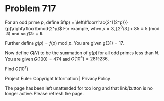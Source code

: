 #   Problem 717

   For an odd prime $p$, define $f(p) =
   \left\lfloor\frac{2^{(2^p)}}{p}\right\rfloor\bmod{2^p}$
   For example, when $p=3$, $\lfloor 2^8/3\rfloor = 85 \equiv 5 \pmod 8$ and
   so $f(3) = 5$.

   Further define $g(p) = f(p)\bmod p$. You are given $g(31) = 17$.

   Now define $G(N)$ to be the summation of $g(p)$ for all odd primes less
   than $N$.
   You are given $G(100) = 474$ and $G(10^4) = 2819236$.

   Find $G(10^7)$

   Project Euler: Copyright Information | Privacy Policy

   The page has been left unattended for too long and that link/button is no
   longer active. Please refresh the page.

